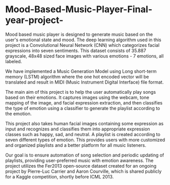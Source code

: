 # Mood-Based-Music-Player-Final-year-project-
Mood based music player is designed to generate music based on the user's emotional state and mood. The deep learning algorithm used in this project is a Convolutional Neural Network (CNN) which categorizes facial expressions into seven sentiments. This dataset consists of 35.887 grayscale, 48x48 sized face images with various emotions - 7 emotions, all labeled.

We have implemented a Music Generation Model using Long short-term memory (LSTM) algorithm where the one hot encoded vector will be translated and result in MIDI (Music Instrument Digital Interface) file format.

The main aim of this project is to help the user automatically play songs based on their emotions. It captures images using the webcam, tone mapping of the image, and facial expression extraction, and then classifies the type of emotion using a classifier to generate the playlist according to the emotion.

This project also takes human facial images containing some expression as input and recognizes and classifies them into appropriate expression classes such as happy, sad, and neutral. A playlist is created according to seven different types of emotion. This provides users with more customized and organized playlists and a better platform for all music listeners.

Our goal is to ensure automation of song selection and periodic updating of playlists, providing user-preferred music with emotion awareness. The project utilizes the Fer2013 open-source dataset created for an ongoing project by Pierre-Luc Carrier and Aaron Courville, which is shared publicly for a Kaggle competition, shortly before ICML 2013.

